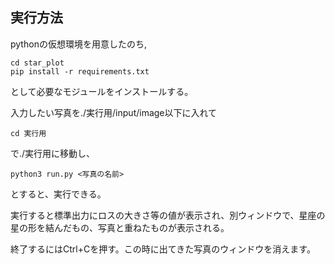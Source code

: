 ## 実行方法
pythonの仮想環境を用意したのち,
```
cd star_plot
pip install -r requirements.txt
```
として必要なモジュールをインストールする。

入力したい写真を./実行用/input/image以下に入れて
```
cd 実行用
```
で./実行用に移動し、
```
python3 run.py <写真の名前>
```
とすると、実行できる。

実行すると標準出力にロスの大きさ等の値が表示され、別ウィンドウで、星座の星の形を結んだもの、写真と重ねたものが表示される。

終了するにはCtrl+Cを押す。この時に出てきた写真のウィンドウを消えます。
